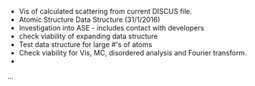 * Vis of calculated scattering from current DISCUS file.
* Atomic Structure Data Structure (31/1/2016)
 * Investigation into ASE - includes contact with developers
 * check viability of expanding data structure
 * Test data structure for large #'s of atoms
 * Check viability for Vis, MC, disordered analysis and Fourier transform.
 * 
...
